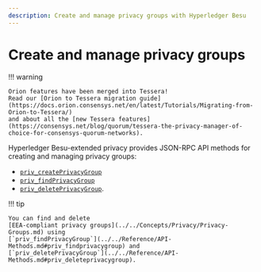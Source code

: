```yaml
---
description: Create and manage privacy groups with Hyperledger Besu
---
```


# Create and manage privacy groups

!!! warning

    Orion features have been merged into Tessera!
    Read our [Orion to Tessera migration guide](https://docs.orion.consensys.net/en/latest/Tutorials/Migrating-from-Orion-to-Tessera/)
    and about all the [new Tessera features](https://consensys.net/blog/quorum/tessera-the-privacy-manager-of-choice-for-consensys-quorum-networks).

Hyperledger Besu-extended privacy provides JSON-RPC API methods for creating and managing privacy
groups:

* [`priv_createPrivacyGroup`](../../reference/api/index.md#priv_createprivacygroup)
* [`priv_findPrivacyGroup`](../../reference/api/index.md#priv_findprivacygroup)
* [`priv_deletePrivacyGroup`](../../reference/api/index.md#priv_deleteprivacygroup).

!!! tip

    You can find and delete
    [EEA-compliant privacy groups](../../Concepts/Privacy/Privacy-Groups.md) using
    [`priv_findPrivacyGroup`](../../Reference/API-Methods.md#priv_findprivacygroup) and
    [`priv_deletePrivacyGroup`](../../Reference/API-Methods.md#priv_deleteprivacygroup).
